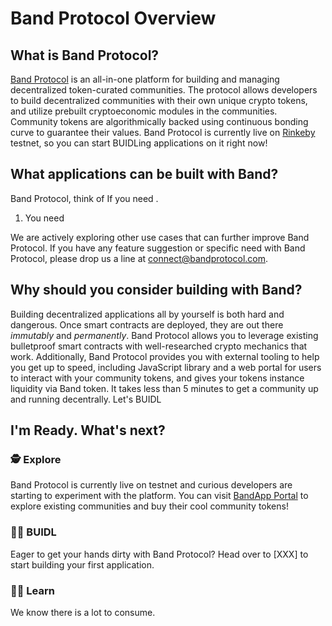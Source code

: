 # Band Protocol Overview

## What is Band Protocol?

[Band Protocol](https://bandprotocol.com) is an all-in-one platform for building and managing decentralized token-curated communities. The protocol allows developers to build decentralized communities with their own unique crypto tokens, and utilize prebuilt cryptoeconomic modules in the communities. Community tokens are algorithmically backed using continuous bonding curve to guarantee their values. Band Protocol is currently live on [Rinkeby](https://rinkeby.io) testnet, so you can start BUIDLing applications on it right now!

## What applications can be built with Band?

Band Protocol, think of If you need .

1. You need

We are actively exploring other use cases that can further improve Band Protocol. If you have any feature suggestion or specific need with Band Protocol, please drop us a line at [connect@bandprotocol.com](mailto:connect@bandprotocol).

## Why should you consider building with Band?

Building decentralized applications all by yourself is both hard and dangerous. Once smart contracts are deployed, they are out there _immutably_ and _permanently_. Band Protocol allows you to leverage existing bulletproof smart contracts with well-researched crypto mechanics that work. Additionally, Band Protocol provides you with external tooling to help you get up to speed, including JavaScript library and a web portal for users to interact with your community tokens, and gives your tokens instance liquidity via Band token. It takes less than 5 minutes to get a community up and running decentrally. Let's BUIDL

## I'm Ready. What's next?

### 🕵 Explore

Band Protocol is currently live on testnet and curious developers are starting to experiment with the platform. You can visit [BandApp Portal](https://app.rinkeby.bandprotocol.com) to explore existing communities and buy their cool community tokens!

### 👨‍🔧️ BUIDL

Eager to get your hands dirty with Band Protocol? Head over to [XXX] to start building your first application.

### 👨‍🔬️ Learn

We know there is a lot to consume.
